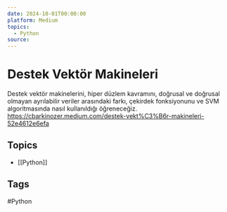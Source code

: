 ```yaml
---
date: 2024-10-01T00:00:00
platform: Medium
topics:
  - Python
source: 
---
```

# Destek Vektör Makineleri

Destek vektör makinelerini, hiper düzlem kavramını, doğrusal ve doğrusal olmayan ayrılabilir veriler arasındaki farkı, çekirdek fonksiyonunu ve SVM algoritmasında nasıl kullanıldığı öğreneceğiz. https://cbarkinozer.medium.com/destek-vekt%C3%B6r-makineleri-52e4612e6efa

## Topics
- [[Python]]

## Tags
#Python
